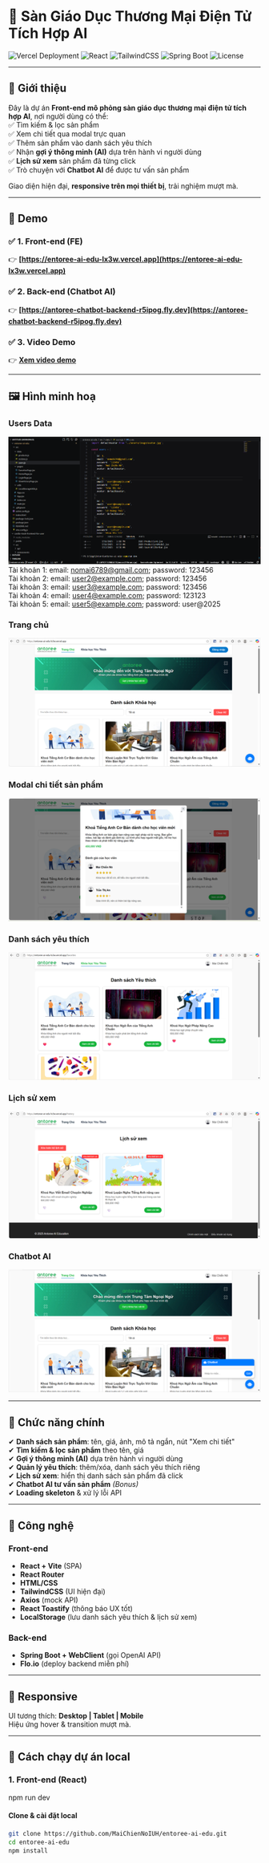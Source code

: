 # 🏫 Sàn Giáo Dục Thương Mại Điện Tử Tích Hợp AI

![Vercel Deployment](https://img.shields.io/badge/deploy-Vercel-success?logo=vercel&style=flat-square)
![React](https://img.shields.io/badge/React-v18-blue?logo=react&style=flat-square)
![TailwindCSS](https://img.shields.io/badge/TailwindCSS-v3.4-38bdf8?logo=tailwindcss&style=flat-square)
![Spring Boot](https://img.shields.io/badge/Spring%20Boot-3.x-brightgreen?logo=springboot&style=flat-square)
![License](https://img.shields.io/badge/license-MIT-lightgrey?style=flat-square)

---

## 📌 Giới thiệu

Đây là dự án **Front-end mô phỏng sàn giáo dục thương mại điện tử tích hợp AI**, nơi người dùng có thể:  
✅ Tìm kiếm & lọc sản phẩm  
✅ Xem chi tiết qua modal trực quan  
✅ Thêm sản phẩm vào danh sách yêu thích  
✅ Nhận **gợi ý thông minh (AI)** dựa trên hành vi người dùng  
✅ **Lịch sử xem** sản phẩm đã từng click  
✅ Trò chuyện với **Chatbot AI** để được tư vấn sản phẩm

Giao diện hiện đại, **responsive trên mọi thiết bị**, trải nghiệm mượt mà.

---

## 🚀 Demo

### ✅ **1. Front-end (FE)**
👉 **[https://entoree-ai-edu-lx3w.vercel.app](https://entoree-ai-edu-lx3w.vercel.app)**

### ✅ **2. Back-end (Chatbot AI)**
👉 **[https://antoree-chatbot-backend-r5ipog.fly.dev](https://antoree-chatbot-backend-r5ipog.fly.dev)**

### ✅ **3. Video Demo**
👉 **[Xem video demo](https://drive.google.com/file/d/1HvNO_MxIo342UZNFLWbVbYFj4pnDifaj/view?usp=sharing)**

---

## 🖼️ Hình minh hoạ

### **Users Data**
![Demo Data](docs/images/project-and-data.png)
Tài khoản 1: email: nomai6789@gmail.com; password: 123456  
Tài khoản 2: email: user2@example.com; password: 123456  
Tài khoản 3: email: user3@example.com; password: 123456  
Tài khoản 4: email: user4@example.com; password: 123123  
Tài khoản 5: email: user5@example.com; password: user@2025  

### **Trang chủ**
![Trang chủ](docs/images/home-page.png)

### **Modal chi tiết sản phẩm**
![Modal sản phẩm](docs/images/product-modal.png)

### **Danh sách yêu thích**
![Yêu thích](docs/images/favorites.png)

### **Lịch sử xem**
![Lịch sử xem](docs/images/view-history.png)

### **Chatbot AI**
![Chatbot AI](docs/images/chatbot.png)

---

## 🎯 Chức năng chính

✔ **Danh sách sản phẩm**: tên, giá, ảnh, mô tả ngắn, nút "Xem chi tiết"  
✔ **Tìm kiếm & lọc sản phẩm** theo tên, giá  
✔ **Gợi ý thông minh (AI)** dựa trên hành vi người dùng  
✔ **Quản lý yêu thích**: thêm/xóa, danh sách yêu thích riêng  
✔ **Lịch sử xem**: hiển thị danh sách sản phẩm đã click  
✔ **Chatbot AI tư vấn sản phẩm** *(Bonus)*  
✔ **Loading skeleton** & xử lý lỗi API  

---

## 🧩 Công nghệ

### **Front-end**
- **React + Vite** (SPA)
- **React Router**
- **HTML/CSS**
- **TailwindCSS** (UI hiện đại)
- **Axios** (mock API)
- **React Toastify** (thông báo UX tốt)
- **LocalStorage** (lưu danh sách yêu thích & lịch sử xem)

### **Back-end**
- **Spring Boot + WebClient** (gọi OpenAI API)
- **Flo.io** (deploy backend miễn phí)

---

## 📱 Responsive
UI tương thích: **Desktop | Tablet | Mobile**  
Hiệu ứng hover & transition mượt mà.

---

## 🔧 Cách chạy dự án local

### **1. Front-end (React)**
npm run dev

#### Clone & cài đặt local
```bash
git clone https://github.com/MaiChienNoIUH/entoree-ai-edu.git
cd entoree-ai-edu
npm install
